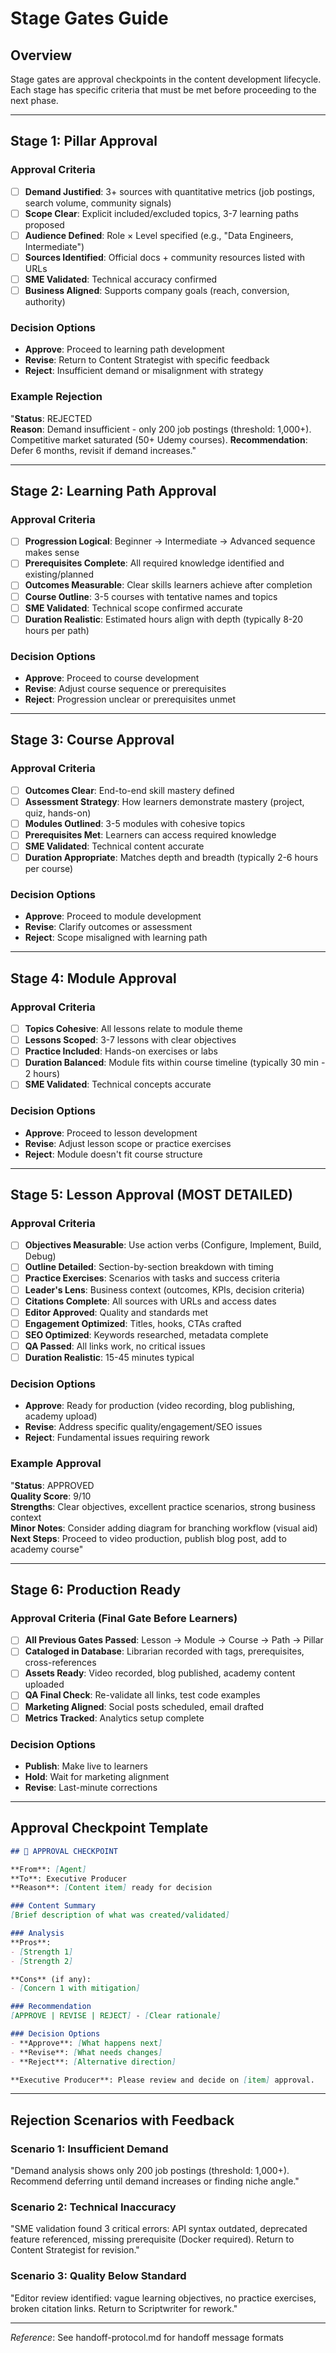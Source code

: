 # Stage Gates Guide

## Overview
Stage gates are approval checkpoints in the content development lifecycle. Each stage has specific criteria that must be met before proceeding to the next phase.

---

## Stage 1: Pillar Approval

### Approval Criteria
- [ ] **Demand Justified**: 3+ sources with quantitative metrics (job postings, search volume, community signals)
- [ ] **Scope Clear**: Explicit included/excluded topics, 3-7 learning paths proposed
- [ ] **Audience Defined**: Role × Level specified (e.g., "Data Engineers, Intermediate")
- [ ] **Sources Identified**: Official docs + community resources listed with URLs
- [ ] **SME Validated**: Technical accuracy confirmed
- [ ] **Business Aligned**: Supports company goals (reach, conversion, authority)

### Decision Options
- **Approve**: Proceed to learning path development
- **Revise**: Return to Content Strategist with specific feedback
- **Reject**: Insufficient demand or misalignment with strategy

### Example Rejection
"**Status**: REJECTED  
**Reason**: Demand insufficient - only 200 job postings (threshold: 1,000+). Competitive market saturated (50+ Udemy courses). **Recommendation**: Defer 6 months, revisit if demand increases."

---

## Stage 2: Learning Path Approval

### Approval Criteria
- [ ] **Progression Logical**: Beginner → Intermediate → Advanced sequence makes sense
- [ ] **Prerequisites Complete**: All required knowledge identified and existing/planned
- [ ] **Outcomes Measurable**: Clear skills learners achieve after completion
- [ ] **Course Outline**: 3-5 courses with tentative names and topics
- [ ] **SME Validated**: Technical scope confirmed accurate
- [ ] **Duration Realistic**: Estimated hours align with depth (typically 8-20 hours per path)

### Decision Options
- **Approve**: Proceed to course development
- **Revise**: Adjust course sequence or prerequisites
- **Reject**: Progression unclear or prerequisites unmet

---

## Stage 3: Course Approval

### Approval Criteria
- [ ] **Outcomes Clear**: End-to-end skill mastery defined
- [ ] **Assessment Strategy**: How learners demonstrate mastery (project, quiz, hands-on)
- [ ] **Modules Outlined**: 3-5 modules with cohesive topics
- [ ] **Prerequisites Met**: Learners can access required knowledge
- [ ] **SME Validated**: Technical content accurate
- [ ] **Duration Appropriate**: Matches depth and breadth (typically 2-6 hours per course)

### Decision Options
- **Approve**: Proceed to module development
- **Revise**: Clarify outcomes or assessment
- **Reject**: Scope misaligned with learning path

---

## Stage 4: Module Approval

### Approval Criteria
- [ ] **Topics Cohesive**: All lessons relate to module theme
- [ ] **Lessons Scoped**: 3-7 lessons with clear objectives
- [ ] **Practice Included**: Hands-on exercises or labs
- [ ] **Duration Balanced**: Module fits within course timeline (typically 30 min - 2 hours)
- [ ] **SME Validated**: Technical concepts accurate

### Decision Options
- **Approve**: Proceed to lesson development
- **Revise**: Adjust lesson scope or practice exercises
- **Reject**: Module doesn't fit course structure

---

## Stage 5: Lesson Approval (MOST DETAILED)

### Approval Criteria
- [ ] **Objectives Measurable**: Use action verbs (Configure, Implement, Build, Debug)
- [ ] **Outline Detailed**: Section-by-section breakdown with timing
- [ ] **Practice Exercises**: Scenarios with tasks and success criteria
- [ ] **Leader's Lens**: Business context (outcomes, KPIs, decision criteria)
- [ ] **Citations Complete**: All sources with URLs and access dates
- [ ] **Editor Approved**: Quality and standards met
- [ ] **Engagement Optimized**: Titles, hooks, CTAs crafted
- [ ] **SEO Optimized**: Keywords researched, metadata complete
- [ ] **QA Passed**: All links work, no critical issues
- [ ] **Duration Realistic**: 15-45 minutes typical

### Decision Options
- **Approve**: Ready for production (video recording, blog publishing, academy upload)
- **Revise**: Address specific quality/engagement/SEO issues
- **Reject**: Fundamental issues requiring rework

### Example Approval
"**Status**: APPROVED  
**Quality Score**: 9/10  
**Strengths**: Clear objectives, excellent practice scenarios, strong business context  
**Minor Notes**: Consider adding diagram for branching workflow (visual aid)  
**Next Steps**: Proceed to video production, publish blog post, add to academy course"

---

## Stage 6: Production Ready

### Approval Criteria (Final Gate Before Learners)
- [ ] **All Previous Gates Passed**: Lesson → Module → Course → Path → Pillar
- [ ] **Cataloged in Database**: Librarian recorded with tags, prerequisites, cross-references
- [ ] **Assets Ready**: Video recorded, blog published, academy content uploaded
- [ ] **QA Final Check**: Re-validate all links, test code examples
- [ ] **Marketing Aligned**: Social posts scheduled, email drafted
- [ ] **Metrics Tracked**: Analytics setup complete

### Decision Options
- **Publish**: Make live to learners
- **Hold**: Wait for marketing alignment
- **Revise**: Last-minute corrections

---

## Approval Checkpoint Template

```markdown
## 🔄 APPROVAL CHECKPOINT

**From**: [Agent]
**To**: Executive Producer
**Reason**: [Content item] ready for decision

### Content Summary
[Brief description of what was created/validated]

### Analysis
**Pros**:
- [Strength 1]
- [Strength 2]

**Cons** (if any):
- [Concern 1 with mitigation]

### Recommendation
[APPROVE | REVISE | REJECT] - [Clear rationale]

### Decision Options
- **Approve**: [What happens next]
- **Revise**: [What needs changes]
- **Reject**: [Alternative direction]

**Executive Producer**: Please review and decide on [item] approval.
```

---

## Rejection Scenarios with Feedback

### Scenario 1: Insufficient Demand
"Demand analysis shows only 200 job postings (threshold: 1,000+). Recommend deferring until demand increases or finding niche angle."

### Scenario 2: Technical Inaccuracy
"SME validation found 3 critical errors: API syntax outdated, deprecated feature referenced, missing prerequisite (Docker required). Return to Content Strategist for revision."

### Scenario 3: Quality Below Standard
"Editor review identified: vague learning objectives, no practice exercises, broken citation links. Return to Scriptwriter for rework."

---

*Reference*: See handoff-protocol.md for handoff message formats
